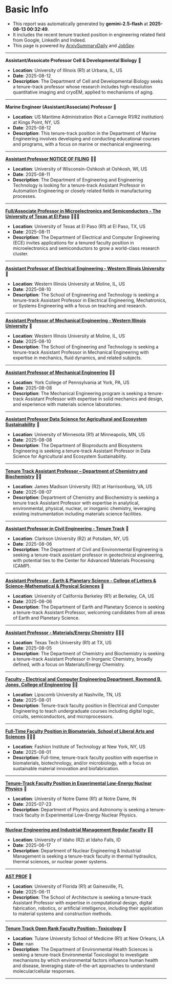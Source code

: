 
# Basic Info
- This report was automatically generated by **gemini-2.5-flash** at **2025-08-13 00:32:49**.  
- It includes the recent tenure tracked position in engineering related field from Google, LinkedIn and Indeed.  
- This page is powered by [ArxivSummaryDaily](https://github.com/dong-zehao/ArxivSummaryDaily) and [JobSpy](https://github.com/speedyapply/JobSpy).
---
**Assistant/Assoicate Professor Cell & Developmental Biology** 🌟
- **Location**: University of Illinois (R1) at Urbana, IL, US
- **Date**: 2025-08-12
- **Description**: The Department of Cell and Developmental Biology seeks a tenure-track professor whose research includes high-resolution quantitative imaging and cryoEM, applied to mechanisms of aging.
---
**Marine Engineer (Assistant/Associate) Professor** 🌟
- **Location**: US Maritime Administration (Not a Carnegie R1/R2 institution) at Kings Point, NY, US
- **Date**: 2025-08-12
- **Description**: This tenure-track position in the Department of Marine Engineering involves developing and conducting educational courses and programs, with a focus on marine or mechanical engineering.
---
**[Assistant Professor NOTICE OF FILING](https://www.indeed.com/viewjob?jk=ec573ef2293b36a3)** 🌟🌟
- **Location**: University of Wisconsin-Oshkosh at Oshkosh, WI, US
- **Date**: 2025-08-11
- **Description**: The Department of Engineering and Engineering Technology is looking for a tenure-track Assistant Professor in Automation Engineering or closely related fields in manufacturing processes.
---
**[Full/Associate Professor in Microelectronics and Semiconductors - The University of Texas at El Paso](https://www.indeed.com/viewjob?jk=22eb241e6f4ebb4d)** 🌟🌟🌟
- **Location**: University of Texas at El Paso (R1) at El Paso, TX, US
- **Date**: 2025-08-11
- **Description**: The Department of Electrical and Computer Engineering (ECE) invites applications for a tenured faculty position in microelectronics and semiconductors to grow a world-class research cluster.
---
**[Assistant Professor of Electrical Engineering - Western Illinois University](https://www.indeed.com/viewjob?jk=1e7887cf156ebf89)** 🌟
- **Location**: Western Illinois University at Moline, IL, US
- **Date**: 2025-08-10
- **Description**: The School of Engineering and Technology is seeking a tenure-track Assistant Professor in Electrical Engineering, Mechatronics, or Systems Engineering with a focus on teaching and research.
---
**[Assistant Professor of Mechanical Engineering - Western Illinois University](https://www.indeed.com/viewjob?jk=176be61ac07b52d7)** 🌟
- **Location**: Western Illinois University at Moline, IL, US
- **Date**: 2025-08-10
- **Description**: The School of Engineering and Technology is seeking a tenure-track Assistant Professor in Mechanical Engineering with expertise in mechanics, fluid dynamics, and related subjects.
---
**[Assistant Professor of Mechanical Engineering](https://www.indeed.com/viewjob?jk=fd81e7a70e4198a3)** 🌟🌟
- **Location**: York College of Pennsylvania at York, PA, US
- **Date**: 2025-08-08
- **Description**: The Mechanical Engineering program is seeking a tenure-track Assistant Professor with expertise in solid mechanics and design, and experience with materials science laboratories.
---
**[Assistant Professor Data Science for Agricultural and Ecosystem Sustainability](https://www.indeed.com/viewjob?jk=9632aaf447eca4f7)** 🌟
- **Location**: University of Minnesota (R1) at Minneapolis, MN, US
- **Date**: 2025-08-08
- **Description**: The Department of Bioproducts and Biosystems Engineering is seeking a tenure-track Assistant Professor in Data Science for Agricultural and Ecosystem Sustainability.
---
**[Tenure Track Assistant Professor – Department of Chemistry and Biochemistry](https://www.indeed.com/viewjob?jk=646df55e7aa72818)** 🌟🌟
- **Location**: James Madison University (R2) at Harrisonburg, VA, US
- **Date**: 2025-08-07
- **Description**: Department of Chemistry and Biochemistry is seeking a tenure track Assistant Professor with expertise in analytical, environmental, physical, nuclear, or inorganic chemistry, leveraging existing instrumentation including materials science facilities.
---
**[Assistant Professor in Civil Engineering - Tenure Track](https://www.indeed.com/viewjob?jk=2612357eb1ec9849)** 🌟
- **Location**: Clarkson University (R2) at Potsdam, NY, US
- **Date**: 2025-08-06
- **Description**: The Department of Civil and Environmental Engineering is seeking a tenure-track assistant professor in geotechnical engineering, with potential ties to the Center for Advanced Materials Processing (CAMP).
---
**[Assistant Professor - Earth & Planetary Science - College of Letters & Science-Mathematical & Physical Sciences](https://www.indeed.com/viewjob?jk=1cf760fab444423c)** 🌟
- **Location**: University of California Berkeley (R1) at Berkeley, CA, US
- **Date**: 2025-08-06
- **Description**: The Department of Earth and Planetary Science is seeking a tenure-track Assistant Professor, welcoming candidates from all areas of Earth and Planetary Science.
---
**[Assistant Professor - Materials/Energy Chemistry](https://www.indeed.com/viewjob?jk=40932ab27aa3b20f)** 🌟🌟🌟
- **Location**: Texas Tech University (R1) at TX, US
- **Date**: 2025-08-05
- **Description**: The Department of Chemistry and Biochemistry is seeking a tenure-track Assistant Professor in Inorganic Chemistry, broadly defined, with a focus on Materials/Energy Chemistry.
---
**[Faculty - Electrical and Computer Engineering Department, Raymond B. Jones, College of Engineering](https://www.linkedin.com/jobs/view/4278988964)** 🌟🌟
- **Location**: Lipscomb University at Nashville, TN, US
- **Date**: 2025-08-01
- **Description**: Tenure-track faculty position in Electrical and Computer Engineering to teach undergraduate courses including digital logic, circuits, semiconductors, and microprocessors.
---
**[Full-Time Faculty Position in Biomaterials, School of Liberal Arts and Sciences](https://www.linkedin.com/jobs/view/4278923654)** 🌟🌟🌟
- **Location**: Fashion Institute of Technology at New York, NY, US
- **Date**: 2025-08-01
- **Description**: Full-time, tenure-track faculty position with expertise in biomaterials, biotechnology, and/or microbiology, with a focus on sustainable material innovation and biofabrication.
---
**[Tenure-Track Faculty Position in Experimental Low-Energy Nuclear Physics](https://www.linkedin.com/jobs/view/4247539853)** 🌟
- **Location**: University of Notre Dame (R1) at Notre Dame, IN
- **Date**: 2025-07-23
- **Description**: Department of Physics and Astronomy is seeking a tenure-track faculty in Experimental Low-Energy Nuclear Physics.
---
**[Nuclear Engineering and Industrial Management Regular Faculty](https://www.linkedin.com/jobs/view/4252832895)** 🌟🌟
- **Location**: University of Idaho (R2) at Idaho Falls, ID
- **Date**: 2025-06-17
- **Description**: Department of Nuclear Engineering & Industrial Management is seeking a tenure-track faculty in thermal hydraulics, thermal sciences, or nuclear power systems.
---
**[AST PROF](https://www.linkedin.com/jobs/view/4247028962)** 🌟
- **Location**: University of Florida (R1) at Gainesville, FL
- **Date**: 2025-06-11
- **Description**: The School of Architecture is seeking a tenure-track Assistant Professor with expertise in computational design, digital fabrication, robotics, or artificial intelligence, including their application to material systems and construction methods.
---
**[Tenure Track Open Rank Faculty Position- Toxicology](https://www.linkedin.com/jobs/view/4283357774)** 🌟
- **Location**: Tulane University School of Medicine (R1) at New Orleans, LA
- **Date**: nan
- **Description**: The Department of Environmental Health Sciences is seeking a tenure-track Environmental Toxicologist to investigate mechanisms by which environmental factors influence human health and disease, leveraging state-of-the-art approaches to understand molecular/cellular responses.
---

